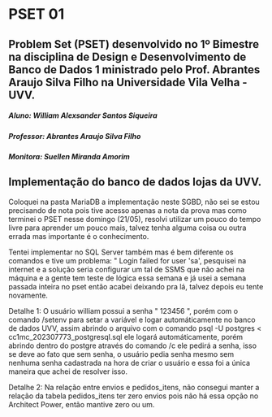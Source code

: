 # PSET 01 

## Problem Set (PSET) desenvolvido no 1º Bimestre na disciplina de Design e Desenvolvimento de Banco de Dados 1 ministrado pelo Prof. Abrantes Araujo Silva Filho na Universidade Vila Velha - UVV.

##### Aluno: William Alexsander Santos Siqueira
##### Professor: Abrantes Araujo Silva Filho
##### Monitora: Suellen Miranda Amorim

## Implementação do banco de dados lojas da UVV.

Coloquei na pasta MariaDB a implementação neste SGBD, não sei se estou precisando de nota pois  tive acesso apenas a nota da prova mas como terminei o PSET nesse domingo (21/05), resolvi utilizar um pouco do tempo livre para aprender um pouco mais, talvez tenha alguma coisa ou outra errada mas importante é o conhecimento.

Tentei implementar no SQL Server também mas é bem diferente os comandos e tive um problema: " Login failed for user 'sa', pesquisei na internet e a solução seria configurar um tal de SSMS que não achei na máquina e a gente tem teste de lógica essa semana e já usei a semana passada inteira no pset então acabei deixando pra lá, talvez depois eu tente novamente.

Detalhe 1: O usuário william possui a senha " 123456 ", porém com o comando /setenv para setar a variável e logar automáticamente no banco de dados UVV, assim abrindo o arquivo com o comando psql -U postgres < cc1mc_202307773_postgresql.sql ele logará automáticamente, porém abrindo dentro do postgre através do comando /c ele pedirá a senha, isso se deve ao fato que sem senha, o usuário pedia senha mesmo sem nenhuma senha cadastrada na hora de criar o usuário e essa foi a única maneira que achei de resolver isso.

Detalhe 2: Na relação entre envios e pedidos_itens, não consegui manter a relação da tabela pedidos_itens ter zero envios pois não há essa opção no Architect Power, então mantive zero ou um.

